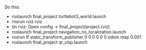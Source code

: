 Do this:
* roslaunch final_project turtlebot3_world.launch
* rosrun rviz rviz
* (in rviz: Open config -> final_project/project.rviz)
* roslaunch final_project navigation_no_localization.launch
* rosrun tf static_transform_publisher 0 0 0 0 0 0 odom map 0.001
* roslaunch final_project qr_visp.launch

